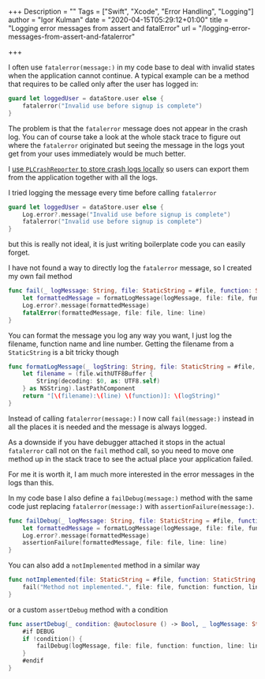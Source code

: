 +++
Description = ""
Tags = ["Swift", "Xcode", "Error Handling", "Logging"]
author = "Igor Kulman"
date = "2020-04-15T05:29:12+01:00"
title = "Logging error messages from assert and fatalError"
url = "/logging-error-messages-from-assert-and-fatalerror"

+++

I often use `fatalerror(message:)` in my code base to deal with invalid states when the application cannot continue. A typical example can be a method that requires to be called only after the user has logged in:

```swift
guard let loggedUser = dataStore.user else {
	fatalerror("Invalid use before signup is complete")
}
```

The problem is that the `fatalerror` message does not appear in the crash log. You can of course take a look at the whole stack trace to figure out where the `fatalerror` originated but seeing the message in the logs yout get from your uses immediately would be much better.

I [use `PLCrashReporter` to store crash logs locally](https://blog.kulman.sk/logging-ios-app-crashes/) so users can export them from the application together with all the logs.

I tried logging the message every time before calling `fatalerror`

```swift
guard let loggedUser = dataStore.user else {
	Log.error?.message("Invalid use before signup is complete")
	fatalerror("Invalid use before signup is complete")
}
```

but this is really not ideal, it is just writing boilerplate code you can easily forget.

I have not found a way to directly log the `fatalerror` message, so I created my own fail method

```swift
func fail(_ logMessage: String, file: StaticString = #file, function: StaticString = #function, line: UInt = #line) {
    let formattedMessage = formatLogMessage(logMessage, file: file, function: function, line: line)
    Log.error?.message(formattedMessage)
    fatalError(formattedMessage, file: file, line: line)
}
```

You can format the message you log any way you want, I just log the filename, function name and line number. Getting the filename from a `StaticString` is a bit tricky though

```swift
func formatLogMessage(_ logString: String, file: StaticString = #file, function: StaticString = #function, line: UInt = #line) -> String {
    let filename = (file.withUTF8Buffer {
        String(decoding: $0, as: UTF8.self)
    } as NSString).lastPathComponent
    return "[\(filename):\(line) \(function)]: \(logString)"
}
```

Instead of calling `fatalerror(message:)` I now call `fail(message:)` instead in all the places it is needed and the message is always logged.

As a downside if you have debugger attached it stops in the actual `fatalerror` call not on the `fail` method call, so you need to move one method up in the stack trace to see the actual place your application failed.

For me it is worth it, I am much more interested in the error messages in the logs than this.

In my code base I also define a `failDebug(message:)` method with the same code just replacing `fatalerror(message:)` with `assertionFailure(message:)`.

<!--more-->

```swift
func failDebug(_ logMessage: String, file: StaticString = #file, function: StaticString = #function, line: UInt = #line) {
    let formattedMessage = formatLogMessage(logMessage, file: file, function: function, line: line)
    Log.error?.message(formattedMessage)
    assertionFailure(formattedMessage, file: file, line: line)
}
```

You can also add a `notImplemented` method in a similar way

```swift
func notImplemented(file: StaticString = #file, function: StaticString = #function, line: UInt = #line) -> Never {
    fail("Method not implemented.", file: file, function: function, line: line)
}
```

or a custom `assertDebug` method with a condition

```swift
func assertDebug(_ condition: @autoclosure () -> Bool, _ logMessage: String, file: StaticString = #file, function: StaticString = #function, line: UInt = #line) {
    #if DEBUG
    if !condition() {
        failDebug(logMessage, file: file, function: function, line: line)
    }
    #endif
}
```
